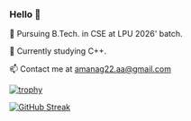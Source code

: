 ### Hello 👋

🔭 Pursuing B.Tech. in CSE at LPU 2026' batch.

🌱 Currently studying C++.

📫 Contact me at amanag22.aa@gmail.com

[![trophy](https://github-profile-trophy.vercel.app/?username=ryo-ma)](https://github.com/ryo-ma/github-profile-trophy)


[![GitHub Streak](http://github-readme-streak-stats.herokuapp.com?user=Aman-Agrawal-22&theme=dark)](https://git.io/streak-stats)
